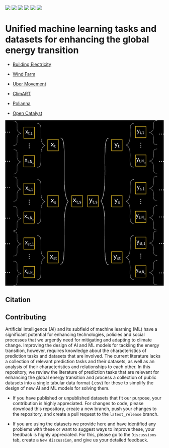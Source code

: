 <img src="https://img.shields.io/badge/Building_Electricity-ready-blue"/> <img src="https://img.shields.io/badge/Wind_Farm-ready-blue"/> <img src="https://img.shields.io/badge/Uber_Movement-ready-blue"/> <img src="https://img.shields.io/badge/ClimART-ready-blue"/> <img src="https://img.shields.io/badge/Open_Catalyst-ready-blue"/> <img src="https://img.shields.io/badge/Polianna-ready-blue"/>

# Unified machine learning tasks and datasets for enhancing the global energy transition

* [Building Electricity](https://github.com/ArsamAryandoust/EnergyTransitionTasks/tree/master/datasets/BuildingElectricity)

* [Wind Farm](https://github.com/ArsamAryandoust/EnergyTransitionTasks/tree/master/datasets/WindFarm)

* [Uber Movement](https://github.com/ArsamAryandoust/EnergyTransitionTasks/tree/master/datasets/UberMovement)

* [ClimART](https://github.com/ArsamAryandoust/EnergyTransitionTasks/tree/master/datasets/ClimART)

* [Polianna](https://github.com/ArsamAryandoust/EnergyTransitionTasks/tree/master/datasets/Polianna)

* [Open Catalyst](https://github.com/ArsamAryandoust/EnergyTransitionTasks/tree/master/datasets/OpenCatalyst)


<img src="figures/unified_data_representation.pdf"/>


## Citation




## Contributing

Artificial intelligence (AI) and its subfield of machine learning (ML) have a
significant potential for enhancing technologies, policies and social processes
that we urgently need for mitigating and adapting to climate change. Improving the
design of AI and ML models for tackling the energy transition, however, requires
knowledge about the characteristics of prediction tasks and datasets that are involved.
The current literature lacks a collection of relevant prediction tasks and their
datasets, as well as an analysis of their characteristics and relationships to each
other. In this repository, we review the literature of prediction tasks that are
relevant for enhancing the global energy transition and process a collection of
public datasets into a single tabular data format (.csv) for these to simplify the
design of new AI and ML models for solving them.

* If you have published or unpublished datasets that fit our purpose, your 
contribution is highly appreciated. For changes to code, please download this 
repository, create a new branch, push your changes to the repository, and 
create a pull request to the `latest_release` branch.

* If you are using the datasets we provide here and have identified any 
problems with these or want to suggest ways to improve these, your feedback is 
highly appreciated. For this, please go to the `Discussions` tab, create a 
`New discussion`, and give us your detailed feedback.



<!-- ## Getting started -->


